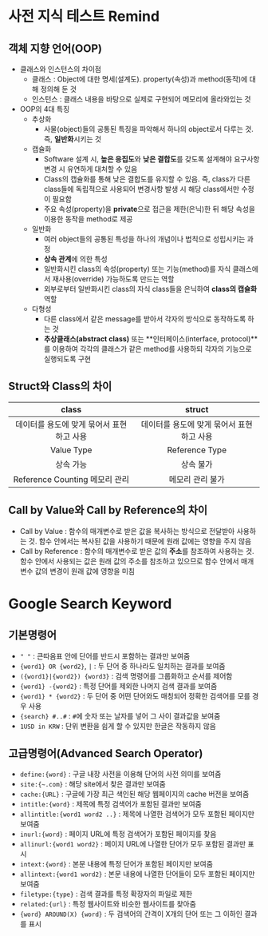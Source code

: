 # 사전 지식 테스트 Remind

## 객체 지향 언어(OOP)

- 클래스와 인스턴스의 차이점
  - 클래스 : Object에 대한 명세(설계도). property(속성)과 method(동작)에 대해 정의해 둔 것
  - 인스턴스 : 클래스 내용을 바탕으로 실제로 구현되어 메모리에 올라와있는 것
- OOP의 4대 특징
  - 추상화
    - 사물(object)들의 공통된 특징을 파악해서 하나의 object로서 다루는 것. 즉, **일반화**시키는 것
  - 캡슐화
    - Software 설계 시, **높은 응집도**와 **낮은 결합도**를 갖도록 설계해야 요구사항 변경 시 유연하게 대처할 수 있음
    - Class의 캡슐화를 통해 낮은 결합도를 유지할 수 있음. 즉, class가 다른 class들에 독립적으로 사용되어 변경사항 발생 시 해당 class에서만 수정이 필요함
    - 주요 속성(property)을 **private**으로 접근을 제한(은닉)한 뒤 해당 속성을 이용한 동작을 method로 제공
  - 일반화
    - 여러 object들의 공통된 특성을 하나의 개념이나 법칙으로 성립시키는 과정
    - **상속 관계**에 의한 특성
    - 일반화시킨 class의 속성(property) 또는 기능(method)를 자식 클래스에서 재사용(override) 가능하도록 만드는 역할
    - 외부로부터 일반화시킨 class의 자식 class들을 은닉하여 **class의 캡슐화** 역할
  - 다형성
    - 다른 class에서 같은 message를 받아서 각자의 방식으로 동작하도록 하는 것
    - **추상클래스(abstract class)** 또는 **인터페이스(interface, protocol)**를 이용하여 각각의 클래스가 같은 method를 사용하되 각자의 기능으로 실행되도록 구현



## Struct와 Class의 차이

|                   class                   |                  struct                   |
| :---------------------------------------: | :---------------------------------------: |
| 데이터를 용도에 맞게 묶어서 표현하고 사용 | 데이터를 용도에 맞게 묶어서 표현하고 사용 |
|                Value Type                 |              Reference Type               |
|                 상속 가능                 |                 상속 불가                 |
|      Reference Counting 메모리 관리       |             메모리 관리 불가              |



## Call by Value와 Call by Reference의 차이

- Call by Value : 함수의 매개변수로 받은 값을 복사하는 방식으로 전달받아 사용하는 것. 함수 안에서는 복사된 값을 사용하기 때문에 원래 값에는 영향을 주지 않음
- Call by Reference : 함수의 매개변수로 받은 값의 **주소**를 참조하여 사용하는 것. 함수 안에서 사용되는 값은 원래 값의 주소를 참조하고 있으므로 함수 안에서 매개변수 값의 변경이 원래 값에 영향을 미침



# Google Search Keyword

## 기본명령어

- `" "` : 큰따옴표 안에 단어를 반드시 포함하는 결과만 보여줌
- `{word1} OR {word2}`, `|` : 두 단어 중 하나라도 일치하는 결과를 보여줌
- `({word1}|{word2}) {word3}` : 검색 명령어를 그룹화하고 순서를 제어함
- `{word1} -{word2}` : 특정 단어를 제외한 나머지 검색 결과를 보여줌
- `{word1} * {word2}` : 두 단어 중 어떤 단어와도 매칭되어 정확한 검색어를 모를 경우 사용
- `{search} #..#` : `#`에 숫자 또는 날자를 넣어 그 사이 결과값을 보여줌
- `1USD in KRW` : 단위 변환을 쉽게 할 수 있지만 한글은 작동하지 않음

## 고급명령어(Advanced Search Operator)

- `define:{word}` : 구글 내장 사전을 이용해 단어의 사전 의미를 보여줌
- `site:{~.com}` : 해당 site에서 찾은 결과만 보여줌
- `cache:{URL}` : 구글에 가장 최근 색인된 해당 웹페이지의 cache 버전을 보여줌
- `intitle:{word}` : 제목에 특정 검색어가 포함된 결과만 보여줌
- `allintitle:{word1 word2 ..}` : 제목에 나열한 검색어가 모두 포함된 페이지만 보여줌
- `inurl:{word}` : 페이지 URL에 특정 검색어가 포함된 페이지를 찾음
- `allinurl:{word1 word2}` : 페이지 URL에 나열한 단어가 모두 포함된 결과만 표시
- `intext:{word}` : 본문 내용에 특정 단어가 포함된 페이지만 보여줌
- `allintext:{word1 word2}` : 본문 내용에 나열한 단어들이 모두 포함된 페이지만 보여줌
- `filetype:{type}` : 검색 결과를 특정 확장자의 파일로 제한
- `related:{url}` : 특정 웹사이트와 비슷한 웹사이트를 찾아줌
- `{word} AROUND(X) {word}` : 두 검색어의 간격이 X개의 단어 또는 그 이하인 결과를 표시